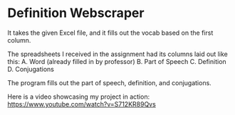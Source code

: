 # Definition Webscraper

It takes the given Excel file, and it fills out the vocab based on the first column.

The spreadsheets I received in the assignment had its columns laid out like this:
A. Word (already filled in by professor)
B. Part of Speech 
C. Definition 
D. Conjugations 

The program fills out the part of speech, definition, and conjugations.

Here is a video showcasing my project in action: https://www.youtube.com/watch?v=S712KR89Qvs
